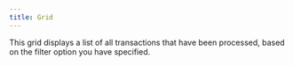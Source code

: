 ```yaml
---
title: Grid
---
```



This grid displays a list of all transactions that have been processed,  based on the filter option you have specified.
